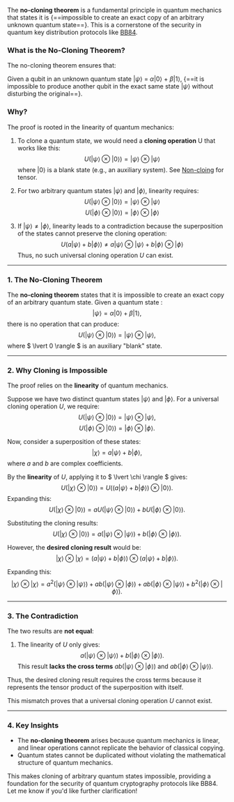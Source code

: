 The **no-cloning theorem** is a fundamental principle in quantum mechanics that states it is {==impossible to create an exact copy of an arbitrary unknown quantum state==}. This is a cornerstone of the security in quantum key distribution protocols like [BB84](../qcryptography/BB84.md).


### **What is the No-Cloning Theorem?**
The no-cloning theorem ensures that:

Given a qubit in an unknown quantum state  $\lvert\psi\rangle$ = $\alpha\lvert0\rangle$ + $\beta\lvert1\rangle$, {==it is impossible to produce another qubit in the exact same state  $\lvert\psi\rangle$ without disturbing the original==}.

### Why?
The proof is rooted in the linearity of quantum mechanics:

1.  To clone a quantum state, we would need a **cloning operation** U that works like this:
$$
U(\lvert\psi\rangle \otimes \lvert0\rangle) = \lvert\psi\rangle \otimes \lvert\psi\rangle
$$
where  $\lvert0\rangle$  is a blank state (e.g., an auxiliary system). See [Non-cloing](../Math_Fundamentals/linear_algebr_tensor.md) for tensor.

2.  For two arbitrary quantum states $\lvert\psi\rangle$ and $\lvert\phi\rangle$, linearity requires:
$$
U(\lvert\psi\rangle \otimes \lvert0\rangle) = \lvert\psi\rangle \otimes \lvert\psi\rangle
$$
$$
U(\lvert\phi\rangle \otimes \lvert0\rangle) = \lvert\phi\rangle \otimes \lvert\phi\rangle
$$
3.  If $\lvert\psi\rangle \neq \lvert\phi\rangle$, linearity leads to a contradiction because the superposition of the states cannot preserve the cloning operation:
$$
U(a\lvert\psi\rangle + b\lvert\phi\rangle) \neq a\lvert\psi\rangle \otimes \lvert\psi\rangle + b\lvert\phi\rangle \otimes \lvert\phi\rangle
$$
Thus, no such universal cloning operation $U$ can exist.
---

### **1. The No-Cloning Theorem**
The **no-cloning theorem** states that it is impossible to create an exact copy of an arbitrary quantum state. Given a quantum state :
$$
\lvert \psi \rangle = \alpha \lvert 0 \rangle + \beta \lvert 1 \rangle,
$$
there is no operation that can produce:
$$
U(\lvert \psi \rangle \otimes \lvert 0 \rangle) = \lvert \psi \rangle \otimes \lvert \psi \rangle,
$$
where $ \lvert 0 \rangle $ is an auxiliary "blank" state.

---

### **2. Why Cloning is Impossible**
The proof relies on the **linearity** of quantum mechanics. 

Suppose we have two distinct quantum states $\lvert \psi \rangle$ and $\lvert \phi \rangle$. For a universal cloning operation $U$, we require:
$$
U(\lvert \psi \rangle \otimes \lvert 0 \rangle) = \lvert \psi \rangle \otimes \lvert \psi \rangle,
$$
$$
U(\lvert \phi \rangle \otimes \lvert 0 \rangle) = \lvert \phi \rangle \otimes \lvert \phi \rangle.
$$

Now, consider a superposition of these states:
$$
\lvert \chi \rangle = a \lvert \psi \rangle + b \lvert \phi \rangle,
$$
where $a$ and $b$ are complex coefficients.

By the **linearity** of $U$, applying it to $ \lvert \chi \rangle $ gives:
$$
U(\lvert \chi \rangle \otimes \lvert 0 \rangle) = U((a \lvert \psi \rangle + b \lvert \phi \rangle) \otimes \lvert 0 \rangle).
$$
Expanding this:
$$
U(\lvert \chi \rangle \otimes \lvert 0 \rangle) = a U(\lvert \psi \rangle \otimes \lvert 0 \rangle) + b U(\lvert \phi \rangle \otimes \lvert 0 \rangle).
$$

Substituting the cloning results:
$$
U(\lvert \chi \rangle \otimes \lvert 0 \rangle) = a (\lvert \psi \rangle \otimes \lvert \psi \rangle) + b (\lvert \phi \rangle \otimes \lvert \phi \rangle).
$$

However, the **desired cloning result** would be:
$$
\lvert \chi \rangle \otimes \lvert \chi \rangle = (a \lvert \psi \rangle + b \lvert \phi \rangle) \otimes (a \lvert \psi \rangle + b \lvert \phi \rangle).
$$

Expanding this:
$$
\lvert \chi \rangle \otimes \lvert \chi \rangle = a^2 (\lvert \psi \rangle \otimes \lvert \psi \rangle) + ab (\lvert \psi \rangle \otimes \lvert \phi \rangle) + ab (\lvert \phi \rangle \otimes \lvert \psi \rangle) + b^2 (\lvert \phi \rangle \otimes \lvert \phi \rangle).
$$

---

### **3. The Contradiction**
The two results are **not equal**:
1. The linearity of $U$ only gives:
$$
a (\lvert \psi \rangle \otimes \lvert \psi \rangle) + b (\lvert \phi \rangle \otimes \lvert \phi \rangle).
$$
This result **lacks the cross terms** $ab(\lvert \psi \rangle \otimes \lvert \phi \rangle)$ and $ab (\lvert \phi \rangle \otimes \lvert \psi \rangle)$.

Thus, the desired cloning result requires the cross terms because it represents the tensor product of the superposition with itself.

This mismatch proves that a universal cloning operation $U$ cannot exist.

---

### **4. Key Insights**
- The **no-cloning theorem** arises because quantum mechanics is linear, and linear operations cannot replicate the behavior of classical copying.
- Quantum states cannot be duplicated without violating the mathematical structure of quantum mechanics.

This makes cloning of arbitrary quantum states impossible, providing a foundation for the security of quantum cryptography protocols like BB84. Let me know if you'd like further clarification!